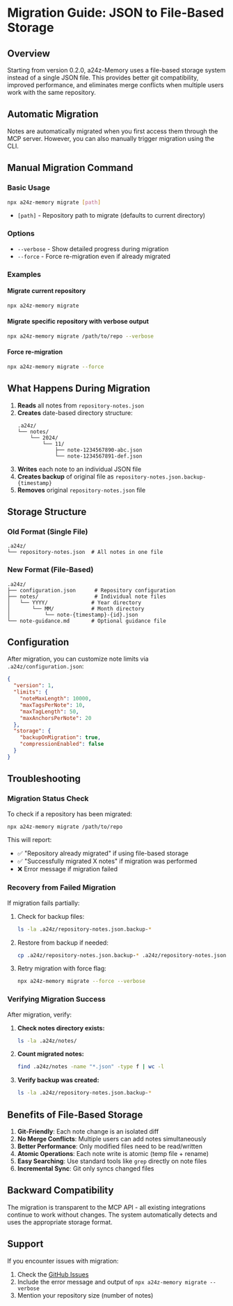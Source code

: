 # Migration Guide: JSON to File-Based Storage

## Overview

Starting from version 0.2.0, a24z-Memory uses a file-based storage system instead of a single JSON file. This provides better git compatibility, improved performance, and eliminates merge conflicts when multiple users work with the same repository.

## Automatic Migration

Notes are automatically migrated when you first access them through the MCP server. However, you can also manually trigger migration using the CLI.

## Manual Migration Command

### Basic Usage

```bash
npx a24z-memory migrate [path]
```

- `[path]` - Repository path to migrate (defaults to current directory)

### Options

- `--verbose` - Show detailed progress during migration
- `--force` - Force re-migration even if already migrated

### Examples

#### Migrate current repository
```bash
npx a24z-memory migrate
```

#### Migrate specific repository with verbose output
```bash
npx a24z-memory migrate /path/to/repo --verbose
```

#### Force re-migration
```bash
npx a24z-memory migrate --force
```

## What Happens During Migration

1. **Reads** all notes from `repository-notes.json`
2. **Creates** date-based directory structure:
   ```
   .a24z/
   └── notes/
       └── 2024/
           └── 11/
               ├── note-1234567890-abc.json
               └── note-1234567891-def.json
   ```
3. **Writes** each note to an individual JSON file
4. **Creates backup** of original file as `repository-notes.json.backup-{timestamp}`
5. **Removes** original `repository-notes.json` file

## Storage Structure

### Old Format (Single File)
```
.a24z/
└── repository-notes.json  # All notes in one file
```

### New Format (File-Based)
```
.a24z/
├── configuration.json      # Repository configuration
├── notes/                  # Individual note files
│   └── YYYY/              # Year directory
│       └── MM/            # Month directory
│           └── note-{timestamp}-{id}.json
└── note-guidance.md       # Optional guidance file
```

## Configuration

After migration, you can customize note limits via `.a24z/configuration.json`:

```json
{
  "version": 1,
  "limits": {
    "noteMaxLength": 10000,
    "maxTagsPerNote": 10,
    "maxTagLength": 50,
    "maxAnchorsPerNote": 20
  },
  "storage": {
    "backupOnMigration": true,
    "compressionEnabled": false
  }
}
```

## Troubleshooting

### Migration Status Check

To check if a repository has been migrated:
```bash
npx a24z-memory migrate /path/to/repo
```

This will report:
- ✅ "Repository already migrated" if using file-based storage
- ✅ "Successfully migrated X notes" if migration was performed
- ❌ Error message if migration failed

### Recovery from Failed Migration

If migration fails partially:

1. Check for backup files:
   ```bash
   ls -la .a24z/repository-notes.json.backup-*
   ```

2. Restore from backup if needed:
   ```bash
   cp .a24z/repository-notes.json.backup-* .a24z/repository-notes.json
   ```

3. Retry migration with force flag:
   ```bash
   npx a24z-memory migrate --force --verbose
   ```

### Verifying Migration Success

After migration, verify:

1. **Check notes directory exists:**
   ```bash
   ls -la .a24z/notes/
   ```

2. **Count migrated notes:**
   ```bash
   find .a24z/notes -name "*.json" -type f | wc -l
   ```

3. **Verify backup was created:**
   ```bash
   ls -la .a24z/repository-notes.json.backup-*
   ```

## Benefits of File-Based Storage

1. **Git-Friendly**: Each note change is an isolated diff
2. **No Merge Conflicts**: Multiple users can add notes simultaneously
3. **Better Performance**: Only modified files need to be read/written
4. **Atomic Operations**: Each note write is atomic (temp file + rename)
5. **Easy Searching**: Use standard tools like `grep` directly on note files
6. **Incremental Sync**: Git only syncs changed files

## Backward Compatibility

The migration is transparent to the MCP API - all existing integrations continue to work without changes. The system automatically detects and uses the appropriate storage format.

## Support

If you encounter issues with migration:

1. Check the [GitHub Issues](https://github.com/a24z-ai/a24z-Memory/issues)
2. Include the error message and output of `npx a24z-memory migrate --verbose`
3. Mention your repository size (number of notes)